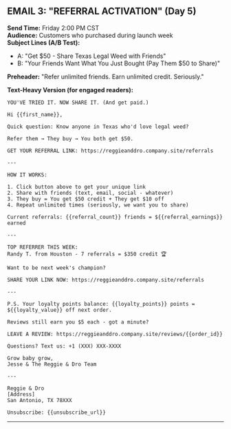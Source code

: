 ## EMAIL 3: "REFERRAL ACTIVATION" (Day 5)

**Send Time:** Friday 2:00 PM CST  
**Audience:** Customers who purchased during launch week  
**Subject Lines (A/B Test):**

- A: "Get $50 - Share Texas Legal Weed with Friends"
- B: "Your Friends Want What You Just Bought (Pay Them $50 to Share)"

**Preheader:** "Refer unlimited friends. Earn unlimited credit. Seriously."

**Text-Heavy Version (for engaged readers):**

```
YOU'VE TRIED IT. NOW SHARE IT. (And get paid.)

Hi {{first_name}},

Quick question: Know anyone in Texas who'd love legal weed?

Refer them → They buy → You both get $50.

GET YOUR REFERRAL LINK: https://reggieanddro.company.site/referrals

---

HOW IT WORKS:

1. Click button above to get your unique link
2. Share with friends (text, email, social - whatever)
3. They buy = You get $50 credit + They get $10 off
4. Repeat unlimited times (seriously, we want you to share)

Current referrals: {{referral_count}} friends = ${{referral_earnings}} earned

---

TOP REFERRER THIS WEEK:
Randy T. from Houston - 7 referrals = $350 credit 🏆

Want to be next week's champion?

SHARE YOUR LINK NOW: https://reggieanddro.company.site/referrals

---

P.S. Your loyalty points balance: {{loyalty_points}} points = ${{loyalty_value}} off next order.

Reviews still earn you $5 each - got a minute?

LEAVE A REVIEW: https://reggieanddro.company.site/reviews/{{order_id}}

Questions? Text us: +1 (XXX) XXX-XXXX

Grow baby grow,
Jesse & The Reggie & Dro Team

---

Reggie & Dro
[Address]
San Antonio, TX 78XXX

Unsubscribe: {{unsubscribe_url}}
```

---
